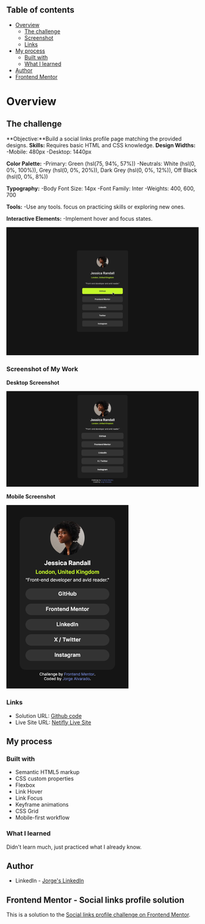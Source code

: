 ## Table of contents

- [Overview](#overview)
  - [The challenge](#the-challenge)
  - [Screenshot](#screenshot)
  - [Links](#links)
- [My process](#my-process)
  - [Built with](#built-with)
  - [What I learned](#what-i-learned)
- [Author](#author)
- [Frontend Mentor](#Frontend-Mentor)

# Overview

## The challenge

**Objective:**Build a social links profile page matching the provided designs.
**Skills:** Requires basic HTML and CSS knowledge.
**Design Widths:**
-Mobile: 480px
-Desktop: 1440px

**Color Palette:**
-Primary: Green (hsl(75, 94%, 57%))
-Neutrals: White (hsl(0, 0%, 100%)), Grey (hsl(0, 0%, 20%)), Dark Grey (hsl(0, 0%, 12%)), Off Black (hsl(0, 0%, 8%))

**Typography:**
-Body Font Size: 14px
-Font Family: Inter
-Weights: 400, 600, 700

**Tools:**
-Use any tools. focus on practicing skills or exploring new ones.

**Interactive Elements:**
-Implement hover and focus states.

![Design preview 1](./design/active-states.jpg)

### Screenshot of My Work

**Desktop Screenshot**

![Screenshot-desktop](./design/screenshot-desktop.png)

**Mobile Screenshot**

![Screenshot-mobile](./design/screenshot-mobile.png)

### Links

- Solution URL: [Github code](https://github.com/JorgeSoftwareDev/Project2_Social-links-profile)
- Live Site URL: [Netifly Live Site](https://main--transcendent-pithivier-1b1aa1.netlify.app/)

## My process

### Built with

- Semantic HTML5 markup
- CSS custom properties
- Flexbox
- Link Hover
- Link Focus
- Keyframe animations
- CSS Grid
- Mobile-first workflow

### What I learned

Didn't learn much, just practiced what I already know.

## Author

- LinkedIn - [Jorge's LinkedIn](https://www.linkedin.com/in/jorgesoftwardev/)

<!-- - Frontend Mentor - [@yourusername](https://www.frontendmentor.io/profile/yourusername) -->

## Frontend Mentor - Social links profile solution

This is a solution to the [Social links profile challenge on Frontend Mentor](https://www.frontendmentor.io/challenges/social-links-profile-UG32l9m6dQ).
